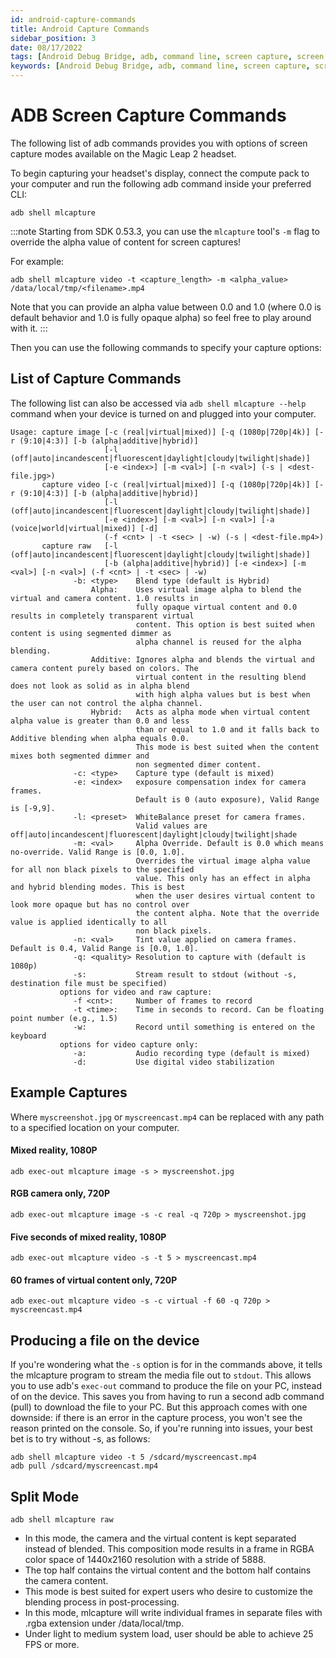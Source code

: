 ```yaml
---
id: android-capture-commands
title: Android Capture Commands
sidebar_position: 3
date: 08/17/2022
tags: [Android Debug Bridge, adb, command line, screen capture, screen record, capture]
keywords: [Android Debug Bridge, adb, command line, screen capture, screen record, capture]
---
```


# ADB Screen Capture Commands

The following list of adb commands provides you with options of screen capture modes available on the Magic Leap 2 headset.

To begin capturing your headset's display, connect the compute pack to your computer and run the following adb command inside your preferred CLI:

```shell
adb shell mlcapture
```

:::note
Starting from SDK 0.53.3, you can use the `mlcapture` tool's `-m`  flag to override the alpha value of content for screen captures!

For example:

```shell
adb shell mlcapture video -t <capture_length> -m <alpha_value> /data/local/tmp/<filename>.mp4
```

Note that you can provide an alpha value between 0.0 and 1.0 (where 0.0 is default behavior and 1.0 is fully opaque alpha) so feel free to play around with it.
:::

Then you can use the following commands to specify your capture options:

## List of Capture Commands

The following list can also be accessed via `adb shell mlcapture --help` command when your device is turned on and plugged into your computer.

```shell
Usage: capture image [-c (real|virtual|mixed)] [-q (1080p|720p|4k)] [-r (9:10|4:3)] [-b (alpha|additive|hybrid)]
                     [-l (off|auto|incandescent|fluorescent|daylight|cloudy|twilight|shade)]
                     [-e <index>] [-m <val>] [-n <val>] (-s | <dest-file.jpg>)
       capture video [-c (real|virtual|mixed)] [-q (1080p|720p|4k)] [-r (9:10|4:3)] [-b (alpha|additive|hybrid)]
                     [-l (off|auto|incandescent|fluorescent|daylight|cloudy|twilight|shade)]
                     [-e <index>] [-m <val>] [-n <val>] [-a (voice|world|virtual|mixed)] [-d]
                     (-f <cnt> | -t <sec> | -w) (-s | <dest-file.mp4>)
       capture raw   [-l (off|auto|incandescent|fluorescent|daylight|cloudy|twilight|shade)]
                     [-b (alpha|additive|hybrid)] [-e <index>] [-m <val>] [-n <val>] (-f <cnt> | -t <sec> | -w)
              -b: <type>    Blend type (default is Hybrid)
                  Alpha:    Uses virtual image alpha to blend the virtual and camera content. 1.0 results in
                            fully opaque virtual content and 0.0 results in completely transparent virtual
                            content. This option is best suited when content is using segmented dimmer as
                            alpha channel is reused for the alpha blending.
                  Additive: Ignores alpha and blends the virtual and camera content purely based on colors. The
                            virtual content in the resulting blend does not look as solid as in alpha blend
                            with high alpha values but is best when the user can not control the alpha channel.
                  Hybrid:   Acts as alpha mode when virtual content alpha value is greater than 0.0 and less
                            than or equal to 1.0 and it falls back to Additive blending when alpha equals 0.0.
                            This mode is best suited when the content mixes both segmented dimmer and 
                            non segmented dimer content.
              -c: <type>    Capture type (default is mixed)
              -e: <index>   exposure compensation index for camera frames.
                            Default is 0 (auto exposure), Valid Range is [-9,9].
              -l: <preset>  WhiteBalance preset for camera frames.
                            Valid values are off|auto|incandescent|fluorescent|daylight|cloudy|twilight|shade
              -m: <val>     Alpha Override. Default is 0.0 which means no-override. Valid Range is [0.0, 1.0].
                            Overrides the virtual image alpha value for all non black pixels to the specified
                            value. This only has an effect in alpha and hybrid blending modes. This is best
                            when the user desires virtual content to look more opaque but has no control over
                            the content alpha. Note that the override value is applied identically to all
                            non black pixels.
              -n: <val>     Tint value applied on camera frames. Default is 0.4, Valid Range is [0.0, 1.0].
              -q: <quality> Resolution to capture with (default is 1080p)
              -s:           Stream result to stdout (without -s, destination file must be specified)
           options for video and raw capture:
              -f <cnt>:     Number of frames to record
              -t <time>:    Time in seconds to record. Can be floating point number (e.g., 1.5)
              -w:           Record until something is entered on the keyboard
           options for video capture only:
              -a:           Audio recording type (default is mixed)
              -d:           Use digital video stabilization

```

## Example Captures

Where `myscreenshot.jpg` or `myscreencast.mp4` can be replaced with any path to a specified location on your computer.

#### Mixed reality, 1080P

```shell
adb exec-out mlcapture image -s > myscreenshot.jpg
```

#### RGB camera only, 720P

```shell
adb exec-out mlcapture image -s -c real -q 720p > myscreenshot.jpg
```

#### Five seconds of mixed reality, 1080P

```shell
adb exec-out mlcapture video -s -t 5 > myscreencast.mp4
```

#### 60 frames of virtual content only, 720P

```shell
adb exec-out mlcapture video -s -c virtual -f 60 -q 720p > myscreencast.mp4
```

## Producing a file on the device

If you're wondering what the `-s` option is for in the commands above, it tells the mlcapture program to stream the media file out to `stdout`. This allows you to use adb's `exec-out` command to produce the file on your PC, instead of on the device. This saves you from having to run a second adb command (pull) to download the file to your PC. But this approach comes with one downside: if there is an error in the capture process, you won't see the reason printed on the console. So, if you're running into issues, your best bet is to try without -s, as follows:

```shell
adb shell mlcapture video -t 5 /sdcard/myscreencast.mp4
adb pull /sdcard/myscreencast.mp4
```

## Split Mode

```shell
adb shell mlcapture raw
```

- In this mode, the camera and the virtual content is kept separated instead of blended. This composition mode results in a frame in RGBA color space of 1440x2160 resolution  with a stride of 5888.
- The top half contains the virtual content and the bottom half contains the camera content.
- This mode is best suited for expert users who desire to customize the blending process in post-processing.
- In this mode, mlcapture will write individual frames in separate files with .rgba extension under /data/local/tmp.
- Under light to medium system load, user should be able to achieve 25 FPS or more.
